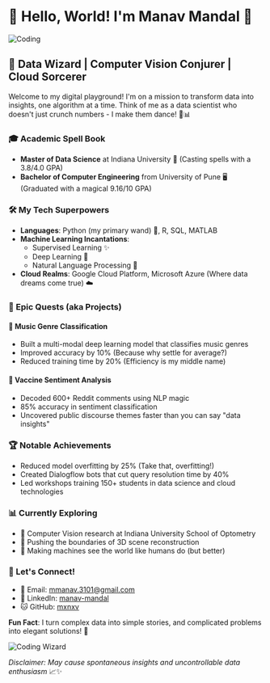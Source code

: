 # 👋 Hello, World! I'm Manav Mandal 🚀

![Coding](https://media3.giphy.com/media/v1.Y2lkPTc5MGI3NjExM3I3eGxjdG9icXRkdWFrZHdxM2Rxa2RhNTI0MDMwcHN3eHhrazk3dCZlcD12MV9pbnRlcm5hbF9naWZfYnlfaWQmY3Q9Zw/13GIgrGdslD9oQ/giphy.gif)

## 🧠 Data Wizard | Computer Vision Conjurer | Cloud Sorcerer

Welcome to my digital playground! I'm on a mission to transform data into insights, one algorithm at a time. Think of me as a data scientist who doesn't just crunch numbers - I make them dance! 💃📊

### 🎓 Academic Spell Book
- **Master of Data Science** at Indiana University 📜 (Casting spells with a 3.8/4.0 GPA)
- **Bachelor of Computer Engineering** from University of Pune 🖥️ (Graduated with a magical 9.16/10 GPA)

### 🛠️ My Tech Superpowers
- **Languages**: Python (my primary wand) 🐍, R, SQL, MATLAB
- **Machine Learning Incantations**: 
  - Supervised Learning ✨
  - Deep Learning 🧠
  - Natural Language Processing 💬
- **Cloud Realms**: Google Cloud Platform, Microsoft Azure (Where data dreams come true) ☁️

### 🚀 Epic Quests (aka Projects)

#### 🎵 Music Genre Classification 
- Built a multi-modal deep learning model that classifies music genres
- Improved accuracy by 10% (Because why settle for average?) 
- Reduced training time by 20% (Efficiency is my middle name)

#### 💉 Vaccine Sentiment Analysis
- Decoded 600+ Reddit comments using NLP magic
- 85% accuracy in sentiment classification 
- Uncovered public discourse themes faster than you can say "data insights"

### 🏆 Notable Achievements
- Reduced model overfitting by 25% (Take that, overfitting!)
- Created Dialogflow bots that cut query resolution time by 40% 
- Led workshops training 150+ students in data science and cloud technologies

### 📊 Currently Exploring
- 🔬 Computer Vision research at Indiana University School of Optometry
- 🧩 Pushing the boundaries of 3D scene reconstruction
- 🤖 Making machines see the world like humans do (but better)

### 🤝 Let's Connect!
- 📧 Email: mmanav.3101@gmail.com
- 💼 LinkedIn: [manav-mandal](https://linkedin.com/in/manav-mandal)
- 🐱 GitHub: [mxnxv](https://github.com/mxnxv)

**Fun Fact**: I turn complex data into simple stories, and complicated problems into elegant solutions! 🌟

![Coding Wizard](https://media.giphy.com/media/CuuSHzuc0O166MRfjt/giphy.gif?cid=790b76117ljf2ljoksxq66ajmkp9d2n1q5ktl9mgltfdve1w&ep=v1_gifs_search&rid=giphy.gif&ct=g)

*Disclaimer: May cause spontaneous insights and uncontrollable data enthusiasm* 📈✨

